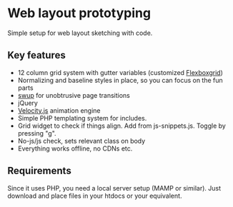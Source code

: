 # Web layout prototyping
Simple setup for web layout sketching with code.

## Key features
* 12 column grid system with gutter variables (customized [Flexboxgrid](https://github.com/kristoferjoseph/flexboxgrid))
* Normalizing and baseline styles in place, so you can focus on the fun parts
* [swup](https://github.com/swup/swup) for unobtrusive page transitions
* jQuery
* [Velocity.js](http://velocityjs.org/) animation engine
* Simple PHP templating system for includes.
* Grid widget to check if things align. Add from js-snippets.js. Toggle by pressing "g".
* No-js/js check, sets relevant class on body
* Everything works offline, no CDNs etc.

## Requirements
Since it uses PHP, you need a local server setup (MAMP or similar). Just download and place files in your htdocs or your equivalent.